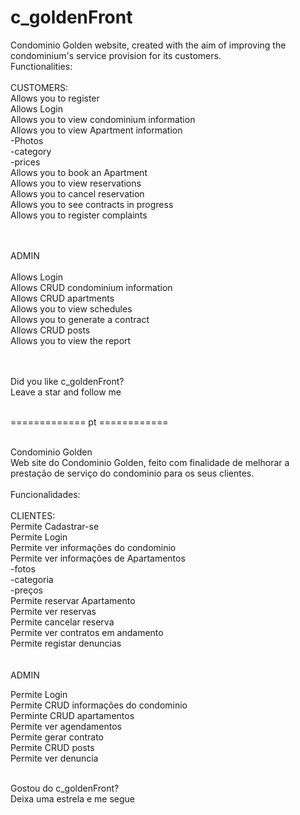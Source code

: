 # c_goldenFront
Condominio Golden website, created with the aim of improving the condominium's service provision for its customers.
<br>
Functionalities:
<br><br>
CUSTOMERS:<br>
Allows you to register<br> 
Allows Login<br>
Allows you to view condominium information<br>
Allows you to view Apartment information<br>
-Photos<br>
-category<br>
-prices<br>
Allows you to book an Apartment<br>
Allows you to view reservations<br>
Allows you to cancel reservation<br>
Allows you to see contracts in progress<br>
Allows you to register complaints<br>
<br><br> 

ADMIN<br>
<br>
Allows Login<br>
Allows CRUD condominium information<br>
Allows CRUD apartments<br>
Allows you to view schedules<br>
Allows you to generate a contract<br>
Allows CRUD posts<br>
Allows you to view the report<br>
<br>
<br>

Did you like c_goldenFront?
<br>
Leave a star and follow me
<br>
<br>

============= pt ============ <br><br>

Condominio Golden <br>
Web site do Condominio Golden, feito com finalidade de melhorar a prestação de serviço do condominio para os seus clientes.
<br><br>
Funcionalidades:
<br><br>
CLIENTES:
<br>
Permite Cadastrar-se<br>
Permite Login<br>
Permite ver informações do condominio<br>
Permite ver informações de Apartamentos<br>
-fotos<br>
-categoria<br>
-preços<br>
Permite reservar Apartamento<br>
Permite ver reservas<br>
Permite cancelar reserva<br>
Permite ver contratos em andamento<br>
Permite registar denuncias <br>
<br><br>
ADMIN<br>

Permite Login<br>
Permite CRUD informações do condominio<br>
Perminte CRUD apartamentos<br>
Permite ver agendamentos<br>
Permite gerar contrato<br>
Permite CRUD posts<br>
Permite ver denuncia<br><br>

Gostou do c_goldenFront? <br>
Deixa uma estrela e me segue


